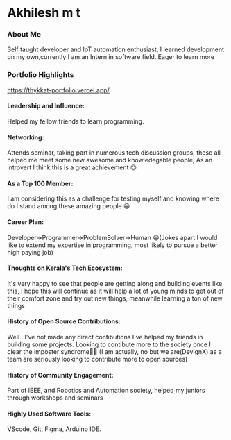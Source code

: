 # Akhilesh m t

### About Me

Self taught developer and IoT automation enthusiast, I learned development on my own,currently I am an Intern in software field.
Eager to learn more

### Portfolio Highlights
https://thykkat-portfolio.vercel.app/


#### Leadership and Influence:

Helped my fellow friends to learn programming.

#### Networking:

Attends seminar, taking part in numerous tech discussion groups, these all helped me meet some new awesome and knowledegable people,
As an introvert I think this is a great achievement 😊

#### As a Top 100 Member:

I am considering this as a challenge for testing myself and knowing where do I stand among these amazing people 😁

#### Career Plan:
Developer->Programmer->ProblemSolver->Human 😁(Jokes apart I would like to extend my expertise in programming, most likely to pursue a better high paying job)

#### Thoughts on Kerala's Tech Ecosystem:

It's very happy to see that people are getting along and building events like this,
I hope this will continue as it will help a lot of young minds to get out of their comfort zone and try out new things, meanwhile learning a ton of new things

#### History of Open Source Contributions:

Well..
I've not made any direct contibutions I've helped my friends in building some projects.
Looking to contibute more to the society once I clear the imposter syndrome🤣🤣 (I am actually, no but we are(DevignX) as a team are seriously looking to contribute more to open sources)

#### History of Community Engagement:

Part of IEEE, and Robotics and Automation society, helped my juniors through workshops and seminars



#### Highly Used Software Tools:

VScode, Git, Figma, Arduino IDE.




